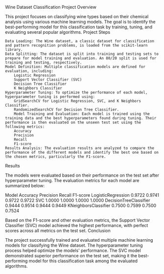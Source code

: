 Wine Dataset Classification Project
Overview

This project focuses on classifying wine types based on their chemical analysis using various machine learning models. The goal is to identify the best-performing model for this classification task by training, tuning, and evaluating several popular algorithms.
Project Steps

    Data Loading: The Wine dataset, a classic dataset for classification and pattern recognition problems, is loaded from the scikit-learn library.
    Data Splitting: The dataset is split into training and testing sets to prepare for model training and evaluation. An 80/20 split is used for training and testing, respectively.
    Model Definition: Multiple classification models are defined for evaluation, including:
        Logistic Regression
        Support Vector Classifier (SVC)
        Decision Tree Classifier
        K Neighbors Classifier
    Hyperparameter Tuning: To optimize the performance of each model, hyperparameter tuning is performed using:
        GridSearchCV for Logistic Regression, SVC, and K Neighbors Classifier.
        RandomizedSearchCV for Decision Tree Classifier.
        Model Training and Evaluation: Each model is trained using the training data and the best hyperparameters found during tuning. Their performance is then evaluated on the unseen test set using the following metrics:
        Accuracy
        Precision
        Recall
        F1-score
    Results Analysis: The evaluation results are analyzed to compare the performance of the different models and identify the best one based on the chosen metrics, particularly the F1-score.

Results

The models were evaluated based on their performance on the test set after hyperparameter tuning. The evaluation metrics for each model are summarized below:


Model 	                     Accuracy Precision   Recall   	F1-score
LogisticRegression 	         0.9722 	0.9741      0.9722  	0.9722
SVC 	                       1.0000 	1.0000      1.0000 	  1.0000
DecisionTreeClassifier 	     0.9444 	0.9514 	    0.9444 	  0.9449
KNeighborsClassifier 	       0.7500 	0.7599 	    0.7500  	0.7524

Based on the F1-score and other evaluation metrics, the Support Vector Classifier (SVC) model achieved the highest performance, with perfect scores across all metrics on the test set.
Conclusion

The project successfully trained and evaluated multiple machine learning models for classifying the Wine dataset. The hyperparameter tuning process helped optimize the models' performance. The SVC model demonstrated superior performance on the test set, making it the best-performing model for this classification task among the evaluated algorithms.
